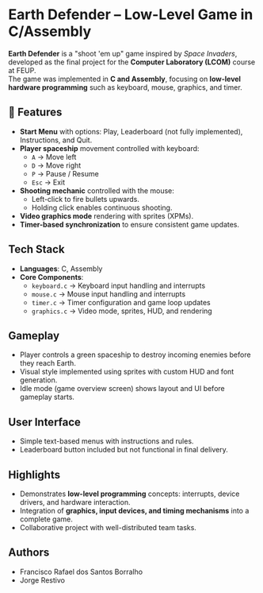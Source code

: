 # Earth Defender – Low-Level Game in C/Assembly

**Earth Defender** is a "shoot 'em up" game inspired by *Space Invaders*, developed as the final project for the **Computer Laboratory (LCOM)** course at FEUP.  
The game was implemented in **C and Assembly**, focusing on **low-level hardware programming** such as keyboard, mouse, graphics, and timer.

## 🚀 Features
- **Start Menu** with options: Play, Leaderboard (not fully implemented), Instructions, and Quit.
- **Player spaceship** movement controlled with keyboard:
  - `A` → Move left  
  - `D` → Move right  
  - `P` → Pause / Resume  
  - `Esc` → Exit  
- **Shooting mechanic** controlled with the mouse:
  - Left-click to fire bullets upwards.  
  - Holding click enables continuous shooting.  
- **Video graphics mode** rendering with sprites (XPMs).
- **Timer-based synchronization** to ensure consistent game updates.

## Tech Stack
- **Languages**: C, Assembly
- **Core Components**:
  - `keyboard.c` → Keyboard input handling and interrupts  
  - `mouse.c` → Mouse input handling and interrupts  
  - `timer.c` → Timer configuration and game loop updates  
  - `graphics.c` → Video mode, sprites, HUD, and rendering  

## Gameplay
- Player controls a green spaceship to destroy incoming enemies before they reach Earth.
- Visual style implemented using sprites with custom HUD and font generation.
- Idle mode (game overview screen) shows layout and UI before gameplay starts.

## User Interface
- Simple text-based menus with instructions and rules.
- Leaderboard button included but not functional in final delivery.

## Highlights
- Demonstrates **low-level programming** concepts: interrupts, device drivers, and hardware interaction.  
- Integration of **graphics, input devices, and timing mechanisms** into a complete game.  
- Collaborative project with well-distributed team tasks.

## Authors
- Francisco Rafael dos Santos Borralho  
- Jorge Restivo  
